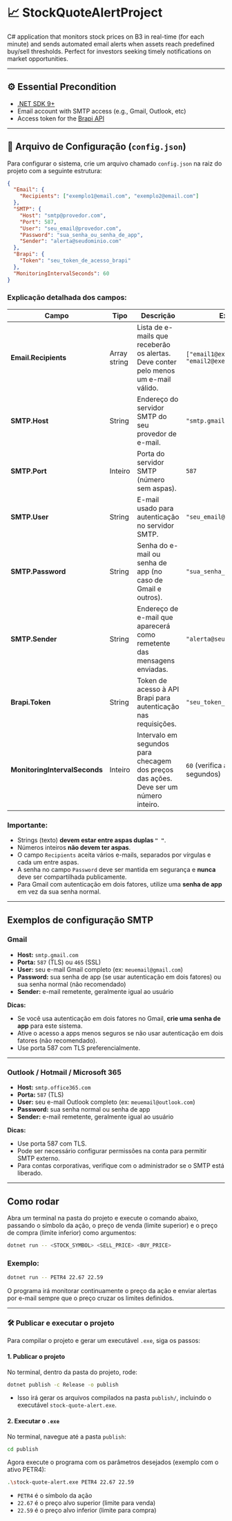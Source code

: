 # 📈 StockQuoteAlertProject

C# application that monitors stock prices on B3 in real-time (for each minute) and sends automated email alerts when assets reach predefined buy/sell thresholds. Perfect for investors seeking timely notifications on market opportunities.

---

## ⚙️ Essential Precondition

- [.NET SDK 9+](https://dotnet.microsoft.com/en-us/download)
- Email account with SMTP access (e.g., Gmail, Outlook, etc)
- Access token for the [Brapi API](https://brapi.dev/)

---

## 🔧 Arquivo de Configuração (`config.json`)

Para configurar o sistema, crie um arquivo chamado `config.json` na raiz do projeto com a seguinte estrutura:

```json
{
  "Email": {
    "Recipients": ["exemplo1@email.com", "exemplo2@email.com"]
  },
  "SMTP": {
    "Host": "smtp@provedor.com",
    "Port": 587,
    "User": "seu_email@provedor.com",
    "Password": "sua_senha_ou_senha_de_app",
    "Sender": "alerta@seudominio.com"
  },
  "Brapi": {
    "Token": "seu_token_de_acesso_brapi"
  },
  "MonitoringIntervalSeconds": 60
}
```

### Explicação detalhada dos campos:

| Campo                       | Tipo         | Descrição                                                                                 | Exemplo                                   |
|-----------------------------|--------------|-------------------------------------------------------------------------------------------|-------------------------------------------|
| **Email.Recipients**         | Array string | Lista de e-mails que receberão os alertas. Deve conter pelo menos um e-mail válido.      | `["email1@exemplo.com", "email2@exemplo.com"]` |
| **SMTP.Host**                | String       | Endereço do servidor SMTP do seu provedor de e-mail.                                     | `"smtp.gmail.com"`                         |
| **SMTP.Port**                | Inteiro      | Porta do servidor SMTP (número sem aspas).                                               | `587`                                     |
| **SMTP.User**                | String       | E-mail usado para autenticação no servidor SMTP.                                         | `"seu_email@provedor.com"`                 |
| **SMTP.Password**            | String       | Senha do e-mail ou senha de app (no caso de Gmail e outros).                             | `"sua_senha_ou_senha_de_app"`             |
| **SMTP.Sender**              | String       | Endereço de e-mail que aparecerá como remetente das mensagens enviadas.                  | `"alerta@seudominio.com"`                  |
| **Brapi.Token**              | String       | Token de acesso à API Brapi para autenticação nas requisições.                           | `"seu_token_de_acesso_brapi"`              |
| **MonitoringIntervalSeconds**| Inteiro      | Intervalo em segundos para checagem dos preços das ações. Deve ser um número inteiro.    | `60` (verifica a cada 60 segundos)        |

### Importante:

- Strings (texto) **devem estar entre aspas duplas `" "`**.
- Números inteiros **não devem ter aspas**.
- O campo `Recipients` aceita vários e-mails, separados por vírgulas e cada um entre aspas.
- A senha no campo `Password` deve ser mantida em segurança e **nunca** deve ser compartilhada publicamente.
- Para Gmail com autenticação em dois fatores, utilize uma **senha de app** em vez da sua senha normal.

---

## Exemplos de configuração SMTP

### Gmail

- **Host:** `smtp.gmail.com`
- **Porta:** `587` (TLS) ou `465` (SSL)
- **User:** seu e-mail Gmail completo (ex: `meuemail@gmail.com`)
- **Password:** sua senha de app (se usar autenticação em dois fatores) ou sua senha normal (não recomendado)
- **Sender:** e-mail remetente, geralmente igual ao usuário

**Dicas:**

- Se você usa autenticação em dois fatores no Gmail, **crie uma senha de app** para este sistema.
- Ative o acesso a apps menos seguros se não usar autenticação em dois fatores (não recomendado).
- Use porta 587 com TLS preferencialmente.

---

### Outlook / Hotmail / Microsoft 365

- **Host:** `smtp.office365.com`
- **Porta:** `587` (TLS)
- **User:** seu e-mail Outlook completo (ex: `meuemail@outlook.com`)
- **Password:** sua senha normal ou senha de app
- **Sender:** e-mail remetente, geralmente igual ao usuário

**Dicas:**

- Use porta 587 com TLS.
- Pode ser necessário configurar permissões na conta para permitir SMTP externo.
- Para contas corporativas, verifique com o administrador se o SMTP está liberado.

---

## Como rodar

Abra um terminal na pasta do projeto e execute o comando abaixo, passando o símbolo da ação, o preço de venda (limite superior) e o preço de compra (limite inferior) como argumentos:

```bash
dotnet run -- <STOCK_SYMBOL> <SELL_PRICE> <BUY_PRICE>
```

### Exemplo:

```bash
dotnet run -- PETR4 22.67 22.59
```

O programa irá monitorar continuamente o preço da ação e enviar alertas por e-mail sempre que o preço cruzar os limites definidos.

---

### 🛠️ Publicar e executar o projeto

Para compilar o projeto e gerar um executável `.exe`, siga os passos:

#### 1. Publicar o projeto

No terminal, dentro da pasta do projeto, rode:

```bash
dotnet publish -c Release -o publish
```

- Isso irá gerar os arquivos compilados na pasta `publish/`, incluindo o executável `stock-quote-alert.exe`.

#### 2. Executar o `.exe`

No terminal, navegue até a pasta `publish`:

```bash
cd publish
```

Agora execute o programa com os parâmetros desejados (exemplo com o ativo PETR4):

```bash
.\stock-quote-alert.exe PETR4 22.67 22.59
```

- `PETR4` é o símbolo da ação
- `22.67` é o preço alvo superior (limite para venda)
- `22.59` é o preço alvo inferior (limite para compra)